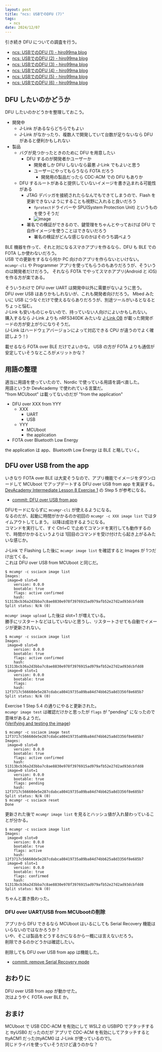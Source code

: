 ```yaml
---
layout: post
title: "ncs: USBでのDFU (7)"
tags:
  - ncs
date: 2024/12/07
---
```


引き続き DFU についての調査を行う。

* [ncs: USBでのDFU (1) - hiro99ma blog](https://blog.hirokuma.work/2024/12/20241202-ncs.html)
* [ncs: USBでのDFU (2) - hiro99ma blog](https://blog.hirokuma.work/2024/12/20241203-ncs.html)
* [ncs: USBでのDFU (3) - hiro99ma blog](https://blog.hirokuma.work/2024/12/20241204-ncs.html)
* [ncs: USBでのDFU (4) - hiro99ma blog](https://blog.hirokuma.work/2024/12/20241205-ncs.html)
* [ncs: USBでのDFU (5) - hiro99ma blog](https://blog.hirokuma.work/2024/12/20241206-ncs.html)
* [ncs: USBでのDFU (6) - hiro99ma blog](https://blog.hirokuma.work/2024/12/20241206-ncs2.html)

## DFU したいのかどうか

DFU したいのかどうかを整理しておこう。

* 開発中
  * J-Link があるならどちらでもよい
  * J-Link がなかったり、複数人で開発していて台数が足りないなら DFU があると便利かもしれない
* 製品
  * バグが見つかったときのために DFU を用意したい
    * DFU するのが開発者かユーザーか
      * 開発者しか DFU しないなら最悪 J-Link でもよいと思う
      * ユーザーにやってもらうなら FOTA だろう
        * 開発用の製品だったら CDC-ACM での DFU もありか
  * DFU するルートがあると提供していないイメージを書き込まれる可能性がある
    * JTAG デバッガを接続されたらなんでもできてしまうので、Flash を更新できないようにすることも視野に入れると良いだろう
      * `fprotect`ドライバーや SPU(System Protection Unit) というものを使うそうだ
      * ![image](images/20241207a-1.png)
    * 署名での検証ができるので、鍵管理をちゃんとやっておけば DFU で自作イメージを使うことはできないだろう
      * 署名の検証がどんな感じなのかはそのうち調べよう

BLE 機器を作って、それと対になるスマホアプリを作るなら、DFU も BLE での FOTA しか使わないだろう。  
USB での更新をするなら何か PC 向けのアプリを作らないといけない。
`mcumgr-cli` や Programmer アプリを使ってもらうのもありだろうが、そういうのは開発者だけだろう。
それなら FOTA でやってスマホアプリ(Android と iOS)を作る方が楽である。

そういうわけで DFU over UART は開発中以外に需要がないように思う。  
DFU over USB はありかもしれないが、これも開発者向けだろう。
Mbed みたいに USB につなぐだけで使えるならありだろうが、別途ツールがいるとなるとちょっと悩む。  
J-Link も安いものじゃないので、持っていない人向けによいかもしれない。  
購入するなら J-Link よりも nRF5340DK みたいな [J-Link OB](https://www.segger.com/products/debug-probes/j-link/models/j-link-ob/) が載った開発ボードの方が安上がりになりそうだ。  
(J-Link はハードウェアバージョンによって対応できる CPU が違うのでよく確認しよう！)

載せるなら FOTA over BLE だけでよいかな。
USB の方が FOTA よりも通信が安定していそうなところがメリットかな？

## 用語の整理

適当に用語を使っていたので、Nordic で使っている用語を調べ直した。  
用語というか DevAcademy で使われている言葉だ。  
"from MCUboot" は載ってないのだが "from the application" 

* DFU over XXX from YYY
  * XXX
    * UART
    * USB
  * YYY
    * MCUboot
    * the application
* FOTA over Bluetooth Low Energy

the application は app、Bluetooth Low Energy は BLE と略していく。

## DFU over USB from the app

いきなり FOTA over BLE は大変そうなので、アプリ機能でイメージをダウンロードして MCUboot でアップデートする DFU over USB from app を実装する。  
[DevAcademy Intermediate Lesson 8 Exercise 1](https://academy.nordicsemi.com/courses/nrf-connect-sdk-intermediate/lessons/lesson-8-bootloaders-and-dfu-fota/topic/exercise-1-dfu-over-uart/) の Step 5 が参考になる。

* [commit: DFU over USB from app](https://github.com/hirokuma/ncs-recv-sb1602/commit/2d55167319622280e5c95a47cc0a2dcf1e46c4a2)

DFUモードにならずに `mcumgr-cli` が使えるようになる。  
なるのだが、起動に時間がかかるのか初回の `mcumgr -c XXX image list` ではタイムアウトしてしまう。
以降は成功するようになる。  
コマンドを実行して、すぐ Ctrl+C で止めてコマンドを実行しても動作するので、時間がかかるというよりは 1回目のコマンドを受け付けたら起き上がるみたいな感じか。

J-Link で Flashing した後に `mcumgr image list` を確認すると Images が 1つだけ出てくる。  
これは DFU over USB from MCUboot と同じだ。

```console
$ mcumgr -c ssciacm image list
Images:
 image=0 slot=0
    version: 0.0.0
    bootable: true
    flags: active confirmed
    hash: 51313bcb36a2d3bba7c8ae8830e978f3976915ad979afb52e27d2ad93dcbfdd8
Split status: N/A (0)
```

`mcumgr image upload` した後は slot=1 が増えている。  
勝手にリスタートなどはしていないと思うし、リスタートさせても自動でイメージが更新されない。

```console
$ mcumgr -c ssciacm image list
Images:
 image=0 slot=0
    version: 0.0.0
    bootable: true
    flags: active confirmed
    hash: 51313bcb36a2d3bba7c8ae8830e978f3976915ad979afb52e27d2ad93dcbfdd8
 image=0 slot=1
    version: 0.0.0
    bootable: true
    flags:
    hash: 12f3717c56660de5e287cdabca80419735a89ba84d74bb625a8d3356f8e685b7
Split status: N/A (0)
```

Exercise 1 Step 5.4 の通りにやると更新された。  
`mcumgr image test` は確認だけかと思ったが `flags` が "pending" になったので意味があるようだ。  
([Verifying and testing the image](https://docs.nordicsemi.com/bundle/ncs-latest/page/nrf/app_dev/bootloaders_dfu/dfu_tools_mcumgr_cli.html#verifying_and_testing_the_image))

```console
$ mcumgr -c ssciacm image test 12f3717c56660de5e287cdabca80419735a89ba84d74bb625a8d3356f8e685b7
Images:
 image=0 slot=0
    version: 0.0.0
    bootable: true
    flags: active confirmed
    hash: 51313bcb36a2d3bba7c8ae8830e978f3976915ad979afb52e27d2ad93dcbfdd8
 image=0 slot=1
    version: 0.0.0
    bootable: true
    flags: pending
    hash: 12f3717c56660de5e287cdabca80419735a89ba84d74bb625a8d3356f8e685b7
Split status: N/A (0)
$ mcumgr -c ssciacm reset
Done
```

更新された後で `mcumgr image list` を見るとハッシュ値が入れ替わっていることが分かる。

```console
$ mcumgr -c ssciacm image list
Images:
 image=0 slot=0
    version: 0.0.0
    bootable: true
    flags: active
    hash: 12f3717c56660de5e287cdabca80419735a89ba84d74bb625a8d3356f8e685b7
 image=0 slot=1
    version: 0.0.0
    bootable: true
    flags: confirmed
    hash: 51313bcb36a2d3bba7c8ae8830e978f3976915ad979afb52e27d2ad93dcbfdd8
Split status: N/A (0)
```

ちゃんと置き換わった。

### DFU over UART/USB from MCUbootの削除

アプリから DFU できるなら MCUboot はいるにしても Serial Recovery 機能はいらないのではなかろうか？  
いや、そこは製品をどうするかになるから一概には言えないだろう。  
削除できるのかどうかは確認したい。

削除しても DFU over USB from app は機能した。

* [commit: remove Serial Recovery mode](https://github.com/hirokuma/ncs-recv-sb1602/commit/0b5e6fe6ebfde3cead860b7efee192fed373d794)

## おわりに

DFU over USB from app が動かせた。  
次はようやく FOTA over BLE か。

## おまけ

MCUboot で USB CDC-ACM を有効にして WSL2 の USBIPD でアタッチすると ttyUSB0 だったのだが
アプリで CDC-ACM を有効にしてアタッチすると ttyACM1 だった(ttyACM0 は J-Link が使っているので)。  
同じドライバを使っていそうだけど違うのかな？
